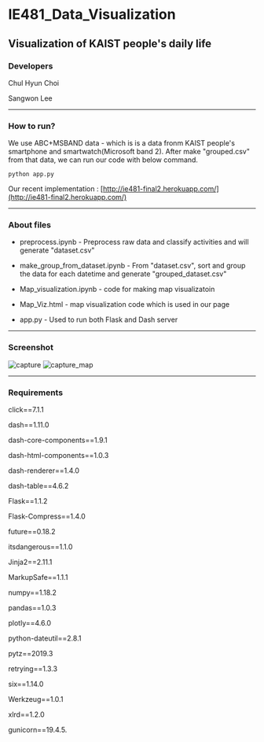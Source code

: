 # IE481_Data_Visualization

Visualization of KAIST people's daily life
---

### Developers

Chul Hyun Choi

Sangwon Lee

---

### How to run?

We use ABC+MSBAND data - which is is a data fronm KAIST people's smartphone and smartwatch(Microsoft band 2). After make "grouped.csv" from that data, we can run our code with below command.

```
python app.py
```

Our recent implementation : [http://ie481-final2.herokuapp.com/](http://ie481-final2.herokuapp.com/)

---

### About files

* preprocess.ipynb - Preprocess raw data and classify activities and will generate "dataset.csv"

* make_group_from_dataset.ipynb - From "dataset.csv", sort and group the data for each datetime and generate "grouped_dataset.csv"

* Map_visualization.ipynb - code for making map visualizatoin

* Map_Viz.html - map visualization code which is used in our page

* app.py - Used to run both Flask and Dash server

---

### Screenshot

![capture](https://user-images.githubusercontent.com/43778641/84250973-abb4c500-ab47-11ea-8f19-420adfb598d0.JPG)
![capture_map](https://user-images.githubusercontent.com/43778641/84251000-b53e2d00-ab47-11ea-9989-49d712ba0e46.JPG)

---

### Requirements

click==7.1.1

dash==1.11.0

dash-core-components==1.9.1

dash-html-components==1.0.3

dash-renderer==1.4.0

dash-table==4.6.2

Flask==1.1.2

Flask-Compress==1.4.0

future==0.18.2

itsdangerous==1.1.0

Jinja2==2.11.1

MarkupSafe==1.1.1

numpy==1.18.2

pandas==1.0.3

plotly==4.6.0

python-dateutil==2.8.1

pytz==2019.3

retrying==1.3.3

six==1.14.0

Werkzeug==1.0.1

xlrd==1.2.0

gunicorn==19.4.5.
